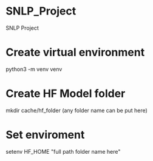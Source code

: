 # SNLP_Project
SNLP Project

# Create virtual environment
python3 -m venv venv

# Create HF Model folder
mkdir cache/hf_folder (any folder name can be put here)

# Set enviroment
setenv HF_HOME "full path folder name here"
